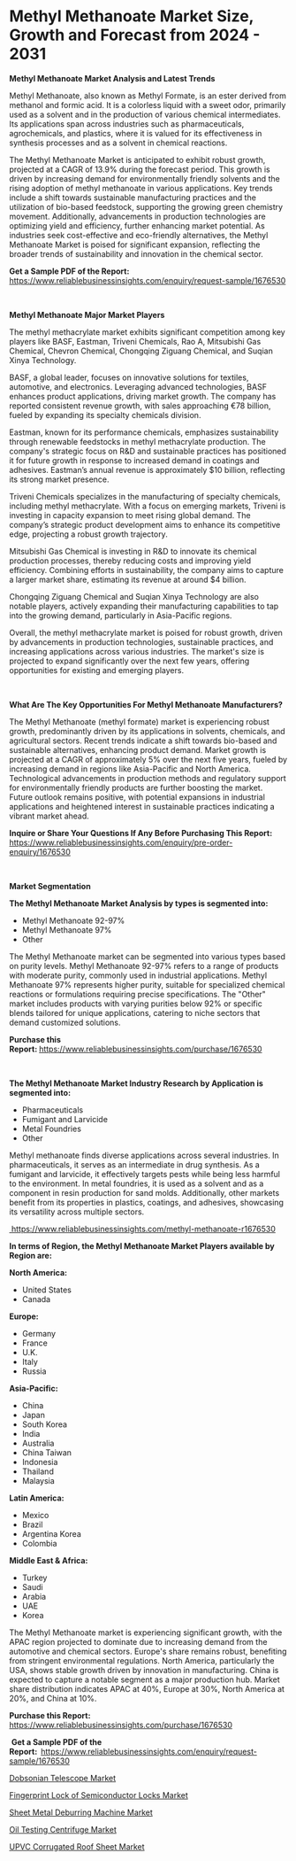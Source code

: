 <p><h1>Methyl Methanoate Market Size, Growth and Forecast from 2024 - 2031</h1></p><p><strong>Methyl Methanoate Market Analysis and Latest Trends</strong></p>
<p><p>Methyl Methanoate, also known as Methyl Formate, is an ester derived from methanol and formic acid. It is a colorless liquid with a sweet odor, primarily used as a solvent and in the production of various chemical intermediates. Its applications span across industries such as pharmaceuticals, agrochemicals, and plastics, where it is valued for its effectiveness in synthesis processes and as a solvent in chemical reactions.</p><p>The Methyl Methanoate Market is anticipated to exhibit robust growth, projected at a CAGR of 13.9% during the forecast period. This growth is driven by increasing demand for environmentally friendly solvents and the rising adoption of methyl methanoate in various applications. Key trends include a shift towards sustainable manufacturing practices and the utilization of bio-based feedstock, supporting the growing green chemistry movement. Additionally, advancements in production technologies are optimizing yield and efficiency, further enhancing market potential. As industries seek cost-effective and eco-friendly alternatives, the Methyl Methanoate Market is poised for significant expansion, reflecting the broader trends of sustainability and innovation in the chemical sector.</p></p>
<p><strong>Get a Sample PDF of the Report:&nbsp;</strong> <a href="https://www.reliablebusinessinsights.com/enquiry/request-sample/1676530?utm_campaign=84&utm_medium=2&utm_source=Github&utm_content=ia&utm_term=18102024&utm_id=methyl-methanoate">https://www.reliablebusinessinsights.com/enquiry/request-sample/1676530</a></p>
<p>&nbsp;</p>
<p><strong>Methyl Methanoate Major Market Players</strong></p>
<p><p>The methyl methacrylate market exhibits significant competition among key players like BASF, Eastman, Triveni Chemicals, Rao A, Mitsubishi Gas Chemical, Chevron Chemical, Chongqing Ziguang Chemical, and Suqian Xinya Technology. </p><p>BASF, a global leader, focuses on innovative solutions for textiles, automotive, and electronics. Leveraging advanced technologies, BASF enhances product applications, driving market growth. The company has reported consistent revenue growth, with sales approaching €78 billion, fueled by expanding its specialty chemicals division.</p><p>Eastman, known for its performance chemicals, emphasizes sustainability through renewable feedstocks in methyl methacrylate production. The company's strategic focus on R&D and sustainable practices has positioned it for future growth in response to increased demand in coatings and adhesives. Eastman’s annual revenue is approximately $10 billion, reflecting its strong market presence.</p><p>Triveni Chemicals specializes in the manufacturing of specialty chemicals, including methyl methacrylate. With a focus on emerging markets, Triveni is investing in capacity expansion to meet rising global demand. The company’s strategic product development aims to enhance its competitive edge, projecting a robust growth trajectory.</p><p>Mitsubishi Gas Chemical is investing in R&D to innovate its chemical production processes, thereby reducing costs and improving yield efficiency. Combining efforts in sustainability, the company aims to capture a larger market share, estimating its revenue at around $4 billion.</p><p>Chongqing Ziguang Chemical and Suqian Xinya Technology are also notable players, actively expanding their manufacturing capabilities to tap into the growing demand, particularly in Asia-Pacific regions.</p><p>Overall, the methyl methacrylate market is poised for robust growth, driven by advancements in production technologies, sustainable practices, and increasing applications across various industries. The market's size is projected to expand significantly over the next few years, offering opportunities for existing and emerging players.</p></p>
<p>&nbsp;</p>
<p><strong>What Are The Key Opportunities For Methyl Methanoate Manufacturers?</strong></p>
<p><p>The Methyl Methanoate (methyl formate) market is experiencing robust growth, predominantly driven by its applications in solvents, chemicals, and agricultural sectors. Recent trends indicate a shift towards bio-based and sustainable alternatives, enhancing product demand. Market growth is projected at a CAGR of approximately 5% over the next five years, fueled by increasing demand in regions like Asia-Pacific and North America. Technological advancements in production methods and regulatory support for environmentally friendly products are further boosting the market. Future outlook remains positive, with potential expansions in industrial applications and heightened interest in sustainable practices indicating a vibrant market ahead.</p></p>
<p><strong>Inquire or Share Your Questions If Any Before Purchasing This Report:</strong> <a href="https://www.reliablebusinessinsights.com/enquiry/pre-order-enquiry/1676530?utm_campaign=84&utm_medium=2&utm_source=Github&utm_content=ia&utm_term=18102024&utm_id=methyl-methanoate">https://www.reliablebusinessinsights.com/enquiry/pre-order-enquiry/1676530</a></p>
<p>&nbsp;</p>
<p><strong>Market Segmentation</strong></p>
<p><strong>The Methyl Methanoate Market Analysis by types is segmented into:</strong></p>
<p><ul><li>Methyl Methanoate 92-97%</li><li>Methyl Methanoate 97%</li><li>Other</li></ul></p>
<p><p>The Methyl Methanoate market can be segmented into various types based on purity levels. Methyl Methanoate 92-97% refers to a range of products with moderate purity, commonly used in industrial applications. Methyl Methanoate 97% represents higher purity, suitable for specialized chemical reactions or formulations requiring precise specifications. The "Other" market includes products with varying purities below 92% or specific blends tailored for unique applications, catering to niche sectors that demand customized solutions.</p></p>
<p><strong>Purchase this Report:&nbsp;</strong><a href="https://www.reliablebusinessinsights.com/purchase/1676530?utm_campaign=84&utm_medium=2&utm_source=Github&utm_content=ia&utm_term=18102024&utm_id=methyl-methanoate">https://www.reliablebusinessinsights.com/purchase/1676530</a></p>
<p>&nbsp;</p>
<p><strong>The Methyl Methanoate Market Industry Research by Application is segmented into:</strong></p>
<p><ul><li>Pharmaceuticals</li><li>Fumigant and Larvicide</li><li>Metal Foundries</li><li>Other</li></ul></p>
<p><p>Methyl methanoate finds diverse applications across several industries. In pharmaceuticals, it serves as an intermediate in drug synthesis. As a fumigant and larvicide, it effectively targets pests while being less harmful to the environment. In metal foundries, it is used as a solvent and as a component in resin production for sand molds. Additionally, other markets benefit from its properties in plastics, coatings, and adhesives, showcasing its versatility across multiple sectors.</p></p>
<p><a href="https://www.reliablebusinessinsights.com/methyl-methanoate-r1676530?utm_campaign=84&utm_medium=2&utm_source=Github&utm_content=ia&utm_term=18102024&utm_id=methyl-methanoate">&nbsp;https://www.reliablebusinessinsights.com/methyl-methanoate-r1676530</a></p>
<p><strong>In terms of Region, the Methyl Methanoate Market Players available by Region are:</strong></p>
<p>
    <p> <strong> North America: </strong>
        <ul>
            <li>United States</li>
            <li>Canada</li>
        </ul>
        </p> 
    <p> <strong> Europe: </strong>
        <ul>
            <li>Germany</li>
            <li>France</li>
            <li>U.K.</li>
            <li>Italy</li>
            <li>Russia</li>
        </ul>
        </p> 
    <p> <strong> Asia-Pacific: </strong>
        <ul>
            <li>China</li>
            <li>Japan</li>
            <li>South Korea</li>
            <li>India</li>
            <li>Australia</li>
            <li>China Taiwan</li>
            <li>Indonesia</li>
            <li>Thailand</li>
            <li>Malaysia</li>
        </ul>
        </p> 
    <p> <strong> Latin America: </strong>
        <ul>
            <li>Mexico</li>
            <li>Brazil</li>
            <li>Argentina Korea</li>
            <li>Colombia</li>
        </ul>
        </p> 
    <p> <strong> Middle East & Africa: </strong>
        <ul>
            <li>Turkey</li>
            <li>Saudi</li>
            <li>Arabia</li>
            <li>UAE</li>
            <li>Korea</li>
        </ul>
    </p>
    </p>
<p><p>The Methyl Methanoate market is experiencing significant growth, with the APAC region projected to dominate due to increasing demand from the automotive and chemical sectors. Europe's share remains robust, benefiting from stringent environmental regulations. North America, particularly the USA, shows stable growth driven by innovation in manufacturing. China is expected to capture a notable segment as a major production hub. Market share distribution indicates APAC at 40%, Europe at 30%, North America at 20%, and China at 10%.</p></p>
<p><strong>Purchase this Report: </strong><a href="https://www.reliablebusinessinsights.com/purchase/1676530?utm_campaign=84&utm_medium=2&utm_source=Github&utm_content=ia&utm_term=18102024&utm_id=methyl-methanoate">https://www.reliablebusinessinsights.com/purchase/1676530</a></p>
<p>&nbsp;<strong>Get a Sample PDF of the Report:&nbsp;&nbsp;</strong><a href="https://www.reliablebusinessinsights.com/enquiry/request-sample/1676530?utm_campaign=84&utm_medium=2&utm_source=Github&utm_content=ia&utm_term=18102024&utm_id=methyl-methanoate">https://www.reliablebusinessinsights.com/enquiry/request-sample/1676530</a></p>
<p><strong></strong></p>
<p><p><a href="https://www.linkedin.com/pulse/unlocking-growth-potential-strategic-analysis-dobsonian-telescope-w4pxc?utm_campaign=84&utm_medium=2&utm_source=Github&utm_content=ia&utm_term=18102024&utm_id=methyl-methanoate">Dobsonian Telescope Market</a></p><p><a href="https://github.com/HaroldWalker405/Market-Research-Report-List-1/blob/main/fingerprint-lock-of-semiconductor-locks-market.md?utm_campaign=84&utm_medium=2&utm_source=Github&utm_content=ia&utm_term=18102024&utm_id=methyl-methanoate">Fingerprint Lock of Semiconductor Locks Market</a></p><p><a href="https://www.linkedin.com/pulse/sheet-metal-deburring-machine-market-trends-growth-outlook-uw1uc?utm_campaign=84&utm_medium=2&utm_source=Github&utm_content=ia&utm_term=18102024&utm_id=methyl-methanoate">Sheet Metal Deburring Machine Market</a></p><p><a href="https://issuu.com/reportprime-2/docs/oil-testing-centrifuge-market-size-_5ddc55d60b9278?utm_campaign=84&utm_medium=2&utm_source=Github&utm_content=ia&utm_term=18102024&utm_id=methyl-methanoate">Oil Testing Centrifuge Market</a></p><p><a href="https://github.com/MegiDuro586/Market-Research-Report-List-1/blob/main/upvc-corrugated-roof-sheet-market.md?utm_campaign=84&utm_medium=2&utm_source=Github&utm_content=ia&utm_term=18102024&utm_id=methyl-methanoate">UPVC Corrugated Roof Sheet Market</a></p></p>